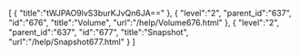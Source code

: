 [
	{
		"title":"tWJPAO9lvS3burKJvQn6JA=="
	},
	{
		"level":"2",
		"parent_id":"637",
		"id":"676",
		"title":"Volume",
		"url":"/help/Volume676.html"
	},
	{
		"level":"2",
		"parent_id":"637",
		"id":"677",
		"title":"Snapshot",
		"url":"/help/Snapshot677.html"
	}
]